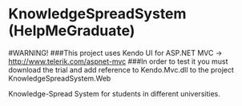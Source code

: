 KnowledgeSpreadSystem (HelpMeGraduate)
==============

#WARNING!
###This project uses Kendo UI for ASP.NET MVC -> http://www.telerik.com/aspnet-mvc 
###In order to test it you must download the trial and add reference to Kendo.Mvc.dll to the project KnowledgeSpreadSystem.Web

Knowledge-Spread System for students in different universities.
